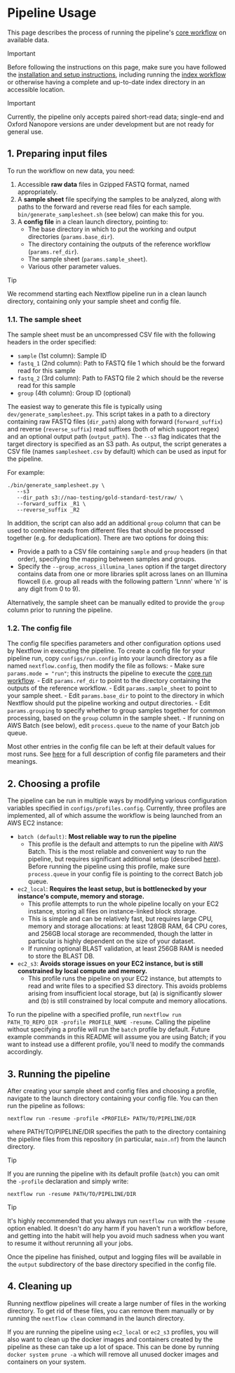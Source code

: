 # Pipeline Usage

This page describes the process of running the pipeline's [core workflow](./docs/run.md) on available data.

> [!IMPORTANT]
> Before following the instructions on this page, make sure you have followed the [installation and setup instructions](./docs/installation.md), including running the [index workflow](./docs/index.md) or otherwise having a complete and up-to-date index directory in an accessible location.

> [!IMPORTANT]
> Currently, the pipeline only accepts paired short-read data; single-end and Oxford Nanopore versions are under development but are not ready for general use.

## 1. Preparing input files

To run the workflow on new data, you need:

1. Accessible **raw data** files in Gzipped FASTQ format, named appropriately.
2. A **sample sheet** file specifying the samples to be analyzed, along with paths to the forward and reverse read files for each sample. `bin/generate_samplesheet.sh` (see below) can make this for you.
3. A **config file** in a clean launch directory, pointing to:
    - The base directory in which to put the working and output directories (`params.base_dir`).
    - The directory containing the outputs of the reference workflow (`params.ref_dir`).
    - The sample sheet (`params.sample_sheet`).
    - Various other parameter values.

> [!TIP]
> We recommend starting each Nextflow pipeline run in a clean launch directory, containing only your sample sheet and config file.

### 1.1. The sample sheet

The sample sheet must be an uncompressed CSV file with the following headers in the order specified:

- `sample` (1st column): Sample ID
- `fastq_1` (2nd column): Path to FASTQ file 1 which should be the forward read for this sample
- `fastq_2` (3rd column): Path to FASTQ file 2 which should be the reverse read for this sample
- `group` (4th column): Group ID (optional)

The easiest way to generate this file is typically using `dev/generate_samplesheet.py`. This script takes in a path to a directory containing raw FASTQ files (`dir_path`) along with forward (`forward_suffix`) and reverse (`reverse_suffix`) read suffixes (both of which support regex) and an optional output path (`output_path`). The `--s3` flag indicates that the target directory is specified as an S3 path. As output, the script generates a CSV file (names `samplesheet.csv` by default) which can be used as input for the pipeline. 

For example:
```
./bin/generate_samplesheet.py \
   --s3
   --dir_path s3://nao-testing/gold-standard-test/raw/ \
   --forward_suffix _R1 \
   --reverse_suffix _R2
```

In addition, the script can also add an additional `group` column that can be used to combine reads from different files that should be processed together (e.g. for deduplication). There are two options for doing this:

- Provide a path to a CSV file containing `sample` and `group` headers (in that order), specifying the mapping between samples and groups.
- Specify the `--group_across_illumina_lanes` option if the target directory contains data from one or more libraries split across lanes on an Illumina flowcell (i.e. group all reads with the following pattern 'Lnnn' where 'n' is any digit from 0 to 9).

Alternatively, the sample sheet can be manually edited to provide the `group` column prior to running the pipeline.

### 1.2. The config file

The config file specifies parameters and other configuration options used by Nextflow in executing the pipeline. To create a config file for your pipeline run, copy `configs/run.config` into your launch directory as a file named `nextflow.config`, then modify the file as follows:
    - Make sure `params.mode = "run"`; this instructs the pipeline to execute the [core run workflow](./run.md).
    - Edit `params.ref_dir` to point to the directory containing the outputs of the reference workflow.
    - Edit `params.sample_sheet` to point to your sample sheet.
    - Edit `params.base_dir` to point to the directory in which Nextflow should put the pipeline working and output directories.
    - Edit `params.grouping` to specify whether to group samples together for common processing, based on the `group` column in the sample sheet.
    - If running on AWS Batch (see below), edit `process.queue` to the name of your Batch job queue.

Most other entries in the config file can be left at their default values for most runs. See [here](./config.md) for a full description of config file parameters and their meanings.

## 2. Choosing a profile

The pipeline can be run in multiple ways by modifying various configuration variables specified in `configs/profiles.config`. Currently, three profiles are implemented, all of which assume the workflow is being launched from an AWS EC2 instance:

- `batch (default)`:  **Most reliable way to run the pipeline**
  - This profile is the default and attempts to run the pipeline with AWS Batch. This is the most reliable and convenient way to run the pipeline, but requires significant additional setup (described [here](./batch.md)). Before running the pipeline using this profile, make sure `process.queue` in your config file is pointing to the correct Batch job queue.
- `ec2_local`: **Requires the least setup, but is bottlenecked by your instance's compute, memory and storage.**
  - This profile attempts to run the whole pipeline locally on your EC2 instance, storing all files on instance-linked block storage.
  - This is simple and can be relatively fast, but requires large CPU, memory and storage allocations: at least 128GB RAM, 64 CPU cores, and 256GB local storage are recommended, though the latter in particular is highly dependent on the size of your dataset.
  - If running optional BLAST validation, at least 256GB RAM is needed to store the BLAST DB.
- `ec2_s3`: **Avoids storage issues on your EC2 instance, but is still constrained by local compute and memory.**
  - This profile runs the pipeline on your EC2 instance, but attempts to read and write files to a specified S3 directory. This avoids problems arising from insufficient local storage, but (a) is significantly slower and (b) is still constrained by local compute and memory allocations.

To run the pipeline with a specified profile, run `nextflow run PATH_TO_REPO_DIR -profile PROFILE_NAME -resume`. Calling the pipeline without specifying a profile will run the `batch` profile by default. Future example commands in this README will assume you are using Batch; if you want to instead use a different profile, you'll need to modify the commands accordingly.

## 3. Running the pipeline

After creating your sample sheet and config files and choosing a profile, navigate to the launch directory containing your config file. You can then run the pipeline as follows:

```
nextflow run -resume -profile <PROFILE> PATH/TO/PIPELINE/DIR
```

where PATH/TO/PIPELINE/DIR specifies the path to the directory containing the pipeline files from this repository (in particular, `main.nf`) from the launch directory.

> [!TIP]
> If you are running the pipeline with its default profile (`batch`) you can omit the `-profile` declaration and simply write:
>
> ```
> nextflow run -resume PATH/TO/PIPELINE/DIR
> ```

> [!TIP]
> It's highly recommended that you always run `nextflow run` with the `-resume` option enabled. It doesn't do any harm if you haven't run a workflow before, and getting into the habit will help you avoid much sadness when you want to resume it without rerunning all your jobs.

Once the pipeline has finished, output and logging files will be available in the `output` subdirectory of the base directory specified in the config file.


## 4. Cleaning up

Running nextflow pipelines will create a large number of files in the working directory. To get rid of these files, you can remove them manually or by running the `nextflow clean` command in the launch directory.

If you are running the pipeline using `ec2_local` or `ec2_s3` profiles, you will also want to clean up the docker images and containers created by the pipeline as these can take up a lot of space. This can be done by running `docker system prune -a` which will remove all unused docker images and containers on your system.
